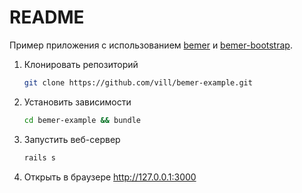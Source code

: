 # README

Пример приложения с использованием [bemer](https://github.com/vill/bemer) и [bemer-bootstrap](https://github.com/vill/bemer-bootstrap).

1.  Клонировать репозиторий

    ```sh
    git clone https://github.com/vill/bemer-example.git
    ```
1.  Установить зависимости
    ```sh
    cd bemer-example && bundle
    ```
1.  Запустить веб-сервер
    ```sh
    rails s
    ```
1.  Открыть в браузере http://127.0.0.1:3000
